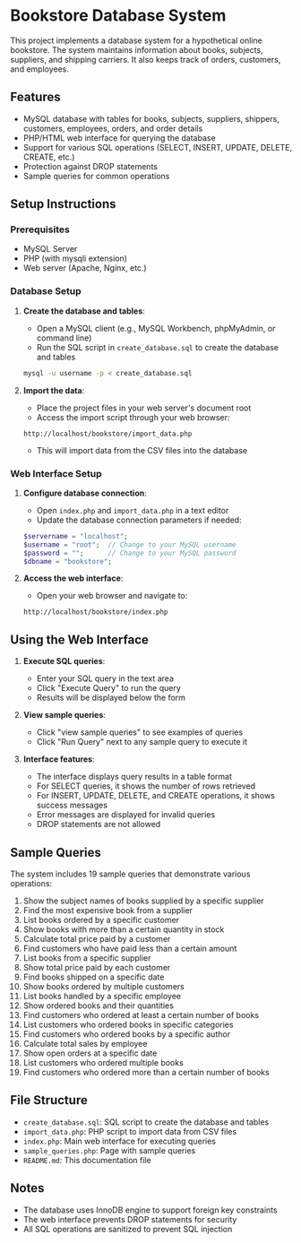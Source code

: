 # Bookstore Database System

This project implements a database system for a hypothetical online bookstore. The system maintains information about books, subjects, suppliers, and shipping carriers. It also keeps track of orders, customers, and employees.

## Features

- MySQL database with tables for books, subjects, suppliers, shippers, customers, employees, orders, and order details
- PHP/HTML web interface for querying the database
- Support for various SQL operations (SELECT, INSERT, UPDATE, DELETE, CREATE, etc.)
- Protection against DROP statements
- Sample queries for common operations

## Setup Instructions

### Prerequisites

- MySQL Server
- PHP (with mysqli extension)
- Web server (Apache, Nginx, etc.)

### Database Setup

1. **Create the database and tables**:
   - Open a MySQL client (e.g., MySQL Workbench, phpMyAdmin, or command line)
   - Run the SQL script in `create_database.sql` to create the database and tables

   ```bash
   mysql -u username -p < create_database.sql
   ```

2. **Import the data**:
   - Place the project files in your web server's document root
   - Access the import script through your web browser:
   ```
   http://localhost/bookstore/import_data.php
   ```
   - This will import data from the CSV files into the database

### Web Interface Setup

1. **Configure database connection**:
   - Open `index.php` and `import_data.php` in a text editor
   - Update the database connection parameters if needed:
   ```php
   $servername = "localhost";
   $username = "root";  // Change to your MySQL username
   $password = "";      // Change to your MySQL password
   $dbname = "bookstore";
   ```

2. **Access the web interface**:
   - Open your web browser and navigate to:
   ```
   http://localhost/bookstore/index.php
   ```

## Using the Web Interface

1. **Execute SQL queries**:
   - Enter your SQL query in the text area
   - Click "Execute Query" to run the query
   - Results will be displayed below the form

2. **View sample queries**:
   - Click "view sample queries" to see examples of queries
   - Click "Run Query" next to any sample query to execute it

3. **Interface features**:
   - The interface displays query results in a table format
   - For SELECT queries, it shows the number of rows retrieved
   - For INSERT, UPDATE, DELETE, and CREATE operations, it shows success messages
   - Error messages are displayed for invalid queries
   - DROP statements are not allowed

## Sample Queries

The system includes 19 sample queries that demonstrate various operations:

1. Show the subject names of books supplied by a specific supplier
2. Find the most expensive book from a supplier
3. List books ordered by a specific customer
4. Show books with more than a certain quantity in stock
5. Calculate total price paid by a customer
6. Find customers who have paid less than a certain amount
7. List books from a specific supplier
8. Show total price paid by each customer
9. Find books shipped on a specific date
10. Show books ordered by multiple customers
11. List books handled by a specific employee
12. Show ordered books and their quantities
13. Find customers who ordered at least a certain number of books
14. List customers who ordered books in specific categories
15. Find customers who ordered books by a specific author
16. Calculate total sales by employee
17. Show open orders at a specific date
18. List customers who ordered multiple books
19. Find customers who ordered more than a certain number of books

## File Structure

- `create_database.sql`: SQL script to create the database and tables
- `import_data.php`: PHP script to import data from CSV files
- `index.php`: Main web interface for executing queries
- `sample_queries.php`: Page with sample queries
- `README.md`: This documentation file

## Notes

- The database uses InnoDB engine to support foreign key constraints
- The web interface prevents DROP statements for security
- All SQL operations are sanitized to prevent SQL injection
